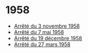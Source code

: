 # 1958

- [Arrêté du 3 novembre 1958](arrete-du-3-novembre-1958)
- [Arrêté du 7 mai 1958](arrete-du-7-mai-1958)
- [Arrêté du 19 décembre 1958](arrete-du-19-decembre-1958)
- [Arrêté du 27 mars 1958](arrete-du-27-mars-1958)
